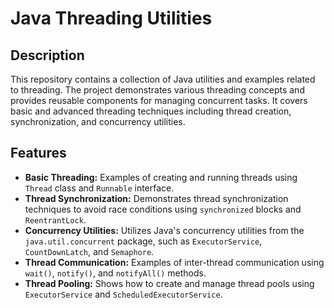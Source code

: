 # Java Threading Utilities

## Description

This repository contains a collection of Java utilities and examples related to threading. The project demonstrates various threading concepts and provides reusable components for managing concurrent tasks. It covers basic and advanced threading techniques including thread creation, synchronization, and concurrency utilities.

## Features

- **Basic Threading:** Examples of creating and running threads using `Thread` class and `Runnable` interface.
- **Thread Synchronization:** Demonstrates thread synchronization techniques to avoid race conditions using `synchronized` blocks and `ReentrantLock`.
- **Concurrency Utilities:** Utilizes Java's concurrency utilities from the `java.util.concurrent` package, such as `ExecutorService`, `CountDownLatch`, and `Semaphore`.
- **Thread Communication:** Examples of inter-thread communication using `wait()`, `notify()`, and `notifyAll()` methods.
- **Thread Pooling:** Shows how to create and manage thread pools using `ExecutorService` and `ScheduledExecutorService`.
